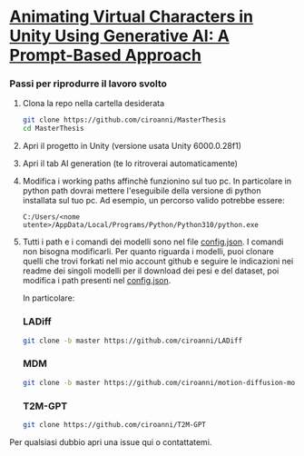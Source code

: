 # [Animating Virtual Characters in Unity Using Generative AI: A Prompt-Based Approach](https://webthesis.biblio.polito.it/35302/)

### Passi per riprodurre il lavoro svolto 
   
1. Clona la repo nella cartella desiderata

   ```bash
   git clone https://github.com/ciroanni/MasterThesis
   cd MasterThesis
   ```

2. Apri il progetto in Unity (versione usata Unity 6000.0.28f1)
   
3. Apri il tab AI generation (te lo ritroverai automaticamente)

4. Modifica i working paths affinchè funzionino sul tuo pc. In particolare in python path dovrai mettere l'eseguibile della versione di
   python installata sul tuo pc.
   Ad esempio, un percorso valido potrebbe essere:
    ```
    C:/Users/<nome utente>/AppData/Local/Programs/Python/Python310/python.exe
    ```
5. Tutti i path e i comandi dei modelli sono nel file
   [config.json](https://github.com/ciroanni/MasterThesis/blob/main/Assets/Scripts/PythonScripts/config.json).
   I comandi non bisogna modificarli. Per quanto riguarda i modelli, puoi clonare quelli che trovi forkati nel mio account github e seguire le indicazioni nei readme dei singoli modelli per il download dei pesi e del dataset, poi
   modifica i path presenti nel [config.json](https://github.com/ciroanni/MasterThesis/blob/main/Assets/Scripts/PythonScripts/config.json).

   In particolare:
   ### LADiff
   ```bash
   git clone -b master https://github.com/ciroanni/LADiff
   ```
   ### MDM
   ```bash
   git clone -b master https://github.com/ciroanni/motion-diffusion-model
   ```
   ### T2M-GPT
   ```bash
   git clone https://github.com/ciroanni/T2M-GPT
   ```

Per qualsiasi dubbio apri una issue qui o contattatemi.

